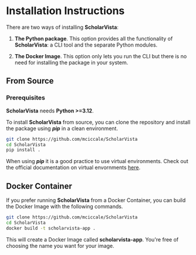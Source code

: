 # Installation Instructions

There are two ways of installing **ScholarVista**:

1. **The Python package**. This option provides all the functionality of **ScholarVista**: a CLI tool and the separate Python modules.

2. **The Docker Image**. This option only lets you run the CLI but there is no need for installing the package in your system.

## From Source

### Prerequisites

**ScholarVista** needs **Python >=3.12**.

To install **ScholarVista** from source, you can clone the repository and install the package using **_pip_** in a clean environment.

```bash
git clone https://github.com/mciccale/ScholarVista
cd ScholarVista
pip install .
```

When using **_pip_** it is a good practice to use virtual environments. Check out the official documentation on virtual envornments [here](https://docs.python.org/3/library/venv.html).

## Docker Container

If you prefer running **ScholarVista** from a Docker Container, you can build the Docker Image with the following commands.

```bash
git clone https://github.com/mciccale/ScholarVista
cd ScholarVista
docker build -t scholarvista-app .
```

This will create a Docker Image called **scholarvista-app**. You're free of choosing the name you want for your image.


